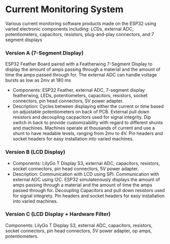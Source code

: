 # Current Monitoring System 

Various current monitoring software products made on the ESP32 using varied electronic components including: LCDs, external ADC, potentiometers, capacitors, resistors, plug-and-play connectors, and 7 segment displays

### Version A (7-Segment Display)
ESP32 Feather Board paired with a Featherwing 7-Segment Display to display the amount of amps passing through a material and the amount of time the amps passed through for. The external ADC can handle voltage bursts as low as 2mv at 180 ms 
 - Components: ESP32 Feather, external ADC, 7-segment display featherwing, LEDs, potentiometers, capacitors, resistors, socket connectors, pin head connectors, 5V power adapter.
  - Description:
    Cycles between displaying either the current or time based on adjustable potentiometers on back of PCB. 
    External pull down resistors and decoupling cacpacitors used for signal integrity.
    Dip switch in back to provide customizability with regard to different shunts and machines. 
    Machines operate at thousands of current and use a shunt to have readable levels, ranging from 2mv to 4V. 
    Pin headers and socket headers for easy installation into varied machines.

### Version B (LCD Display)
- Components: LilyGo T Display S3, external ADC, capacitors, resistors, socket connectors, pin head connectors, 5V power adapter.
- Description: 
  Communication with LCD using SPI. Communication with external ADC using I2C. ESP32 simulatenously displays the amount of amps passing through a material and the amount of time the amps passed through for. Decoupling Capacitors and pull down resistors used for signal integrety. Pin headers and 
  socket headers for easy installation into varied machines.

### Version C (LCD Display + Hardware Filter)
  Components: LilyGo T Display S3, external ADC, capacitors, resistors, socket connectors, pin head connectors, 5V power adapter, op amps, potentiometers.
